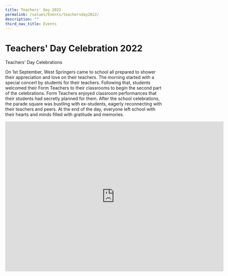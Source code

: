 ```yaml
---
title: Teachers' Day 2022
permalink: /values/Events/teachersday2022/
description: ""
third_nav_title: Events
---
```

# Teachers' Day Celebration 2022

Teachers' Day Celebrations

On 1st September, West Springers came to school all prepared to shower their appreciation and love on their teachers. The morning started with a special concert by students for their teachers. Following that, students welcomed their Form Teachers to their classrooms to begin the second part of the celebrations. Form Teachers enjoyed classroom performances that their students had secretly planned for them. After the school celebrations, the parade square was bustling with ex-students, eagerly reconnecting with their teachers and peers. At the end of the day, everyone left school with their hearts and minds filled with gratitude and memories.

<iframe allowfullscreen="true" height="480" width="700" frameborder="0" src="https://docs.google.com/presentation/d/e/2PACX-1vSalW-KafaBRTp1eJZB-LCd7xuuguaw_QAvaUDTdZrbg1v-fEESR0sbN0MjIoTUX8dlE-hylv8GzFiK/embed?start=true&amp;loop=true&amp;delayms=3000"></iframe>